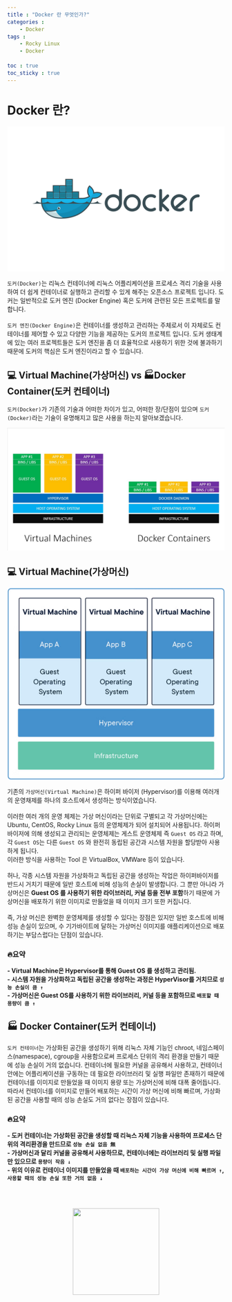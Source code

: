 ```yaml
---
title : "Docker 란 무엇인가?"
categories :
    - Docker
tags :
    - Rocky Linux
    - Docker

toc : true
toc_sticky : true
---
```


# Docker 란?
<img src="https://raw.githubusercontent.com/hyundo0630/hyundo0630.github.io/8bddb9f7b94799ce925be1240c398c1366517492/images/Docker%20%EA%B4%80%EB%A0%A8/Docker%20logo.png">

`도커(Docker)`는 리눅스 컨테이너에 리눅스 어플리케이션을 프로세스 격리 기술을 사용하여 더 쉽게 컨테이너로 실행하고 관리할 수 있게 해주는 오픈소스 프로젝트 입니다. 도커는 일반적으로 도커 엔진 (Docker Engine) 혹은 도커에 관련된 모든 프로젝트를 말합니다.
<br><br>
`도커 엔진(Docker Engine)`은 컨테이너를 생성하고 관리하는 주체로서 이 자체로도 컨테이너를 제어할 수 있고 다양한 기능을 제공하는 도커의 프로젝트 입니다. 도커 생태계에 있는 여러 프로젝트들은 도커 엔진을 좀 더 효율적으로 사용하기 위한 것에 불과하기 때문에 도커의 핵심은 도커 엔진이라고 할 수 있습니다.

## :computer: Virtual Machine(가상머신) vs :factory:Docker Container(도커 컨테이너)

`도커(Docker)`가 기존의 기술과 어떠한 차이가 있고, 어떠한 장/단점이 있으며 `도커(Docker)`라는 기술이 유명해지고 많은 사용을 하는지 알아보겠습니다.

<img src="https://github.com/hyundo0630/hyundo0630.github.io/blob/main/images/Docker%20%EA%B4%80%EB%A0%A8/VM%20vs%20Container.jpg?raw=true">

## :computer: Virtual Machine(가상머신)
<img src="https://github.com/hyundo0630/hyundo0630.github.io/blob/main/images/Docker%20%EA%B4%80%EB%A0%A8/Virtual%20Machine.png?raw=true">
<br>

기존의 `가상머신(Virtual Machine)`은 하이퍼 바이저 (Hypervisor)를 이용해 여러개의 운영채제를 하나의 호스트에서 생성하는 방식이였습니다.
<br><br>
이러한 여러 개의 운영 체제는 가상 머신이라는 단위로 구별되고 각 가상머신에는 Ubuntu, CentOS, Rocky Linux 등의 운영체제가 되어 설치되어 사용됩니다. 하이퍼바이저에 의해 생성되고 관리되는 운영체제는 게스트 운영체제 즉 `Guest OS`  라고 하며, 각 `Guest OS`는 다른 `Guest OS` 와 완전히 동립된 공간과 시스템 자원을 할당받아 사용하게 됩니다.<br>
이러한 방식을 사용하는 Tool 은 VirtualBox, VMWare 등이 있습니다.
<br><br>
허나, 각종 시스템 자원을 가상화하고 독립된 공간을 생성하는 작업은 하이퍼바이저를 반드시 거치기 때문에 일반 호스트에 비해 성능의 손실이 발생합니다. 그 뿐만 아니라 가상머신은 **Guest OS 를 사용하기 위한 라이브러리, 커널 등을 전부 포함**하기 때문에 가상머신을 배포하기 위한 이미지로 만들었을 때 이미지 크기 또한 커집니다.
<br><br>
즉, 가상 머신은 완벽한 운영체제를 생성할 수 있다는 장점은 있지만 일반 호스트에 비해 성능 손실이 있으며, 수 기가바이트에 달하는 가상머신 이미지를 애플리케이션으로 배포하기는 부담스럽다는 단점이 있습니다.

### :fire:요약

**- Virtual Machine은 Hypervisor를 통해 Guest OS 를 생성하고 관리됨.**<br>
**- 시스템 자원을 가상화하고 독립된 공간을 생성하는 과정은 HyperVisor를 거치므로 `성능 손실이 큼 ↑`**<br>
**- 가상머신은 Guest OS를 사용하기 위한 라이브러리, 커널 등을 포함하므로 `배포할 때 용량이 큼 ↑`**

## :factory: Docker Container(도커 컨테이너)
`도커 컨테이너`는 가상화된 공간을 생성하기 위해 리눅스 자체 기능인 chroot, 네임스페이스(namespace), cgroup을 사용함으로써 프로세스 단위의 격리 환경을 만들기 때문에 성능 손실이 거의 없습니다. 컨테이너에 필요한 커널을 공유해서 사용하고, 컨테이너 안에는 어플리케이션을 구동하는 데 필요한 라이브러리 및 실행 파일만 존재하기 때문에 컨테이너를 이미지로 만들었을 때 이미지 용량 또는 가상머신에 비해 대폭 줄어듭니다. 따라서 컨테이너를 이미지로 만들어 배포하는 시간이 가상 머신에 비해 빠르며, 가상화된 공간을 사용할 때의 성능 손실도 거의 없다는 장점이 있습니다.

### :fire:요약
**- 도커 컨테이너는 가상화된 공간을 생성할 때 리눅스 자체 기능을 사용하여 프로세스 단위의 격리환경을 만드므로 `성능 손실 없음 無`**<br>
**- 가상머신과 달리 커널을 공유해서 사용하므로, 컨테이너에는 라이브러리 및 실행 파일만 있으므로 `용량이 작음 ↓`**<br>
**- 위의 이유로 컨테이너 이미지를 만들었을 때 `배포하는 시간이 가상 머신에 비해 빠르며 ↑`, `사용할 때의 성능 손실 또한 거의 없음 ↓`**

<br><br>
<div style="text-align:center;">
<img src="https://github.com/hyundo0630/hyundo0630.github.io/blob/main/images/%EA%B0%90%EC%82%AC%ED%95%A9%EB%8B%88%EB%8B%A4.gif?raw=true" width="200" height="200">
</div>